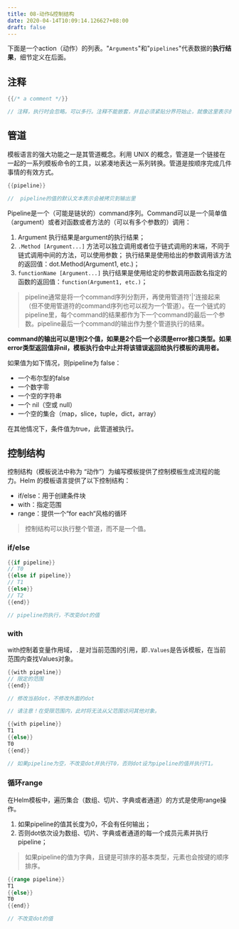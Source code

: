```yaml
---
title: 08-动作&控制结构
date: 2020-04-14T10:09:14.126627+08:00
draft: false
---
```


下面是一个action（动作）的列表。"`Arguments`"和"`pipelines`"代表数据的**执行结果**，细节定义在后面。

## 注释

```go
{{/* a comment */}}

// 注释，执行时会忽略。可以多行。注释不能嵌套，并且必须紧贴分界符始止，就像这里表示的一样。
```

## 管道

模板语言的强大功能之一是其管道概念。利用 UNIX 的概念，管道是一个链接在一起的一系列模板命令的工具，以紧凑地表达一系列转换。管道是按顺序完成几件事情的有效方式。

```go
{{pipeline}}

//  pipeline的值的默认文本表示会被拷贝到输出里
```

Pipeline是一个（可能是链状的）command序列。Command可以是一个简单值（argument）或者对函数或者方法的（可以有多个参数的）调用：

1. Argument    执行结果是argument的执行结果；
2. `.Method [Argument...]`  方法可以独立调用或者位于链式调用的末端，不同于链式调用中间的方法，可以使用参数；
    执行结果是使用给出的参数调用该方法的返回值：dot.Method(Argument1, etc.)；
3. `functionName [Argument...]`   执行结果是使用给定的参数调用函数名指定的函数的返回值：`function(Argument1, etc.)`；

> pipeline通常是将一个command序列分割开，再使用管道符'|'连接起来（但不使用管道符的command序列也可以视为一个管道）。在一个链式的pipeline里，每个command的结果都作为下一个command的最后一个参数。pipeline最后一个command的输出作为整个管道执行的结果。

**command的输出可以是1到2个值，如果是2个后一个必须是error接口类型。如果error类型返回值非nil，模板执行会中止并将该错误返回给执行模板的调用者。**

如果值为如下情况，则pipeline为 false：

- 一个布尔型的false
- 一个数字零
- 一个空的字符串
- 一个 nil（空或 null）
- 一个空的集合（map，slice，tuple，dict，array）

在其他情况下，条件值为true，此管道被执行。

## 控制结构

控制结构（模板说法中称为 “动作”）为编写模板提供了控制模板生成流程的能力。Helm 的模板语言提供了以下控制结构：

- if/else：用于创建条件块
- with：指定范围
- range：提供一个“for each“风格的循环

> 控制结构可以执行整个管道，而不是一个值。

### if/else

```go
{{if pipeline}}
// T0
{{else if pipeline}}
// T1
{{else}}
// T2
{{end}}

// pipeline的执行，不改变dot的值
```

### with

with控制着变量作用域，`.`是对当前范围的引用，即`.Values`是告诉模板，在当前范围内查找Values对象。

```go
{{with pipeline}}
// 限定的范围
{{end}}

// 修改当前dot，不修改外面的dot

// 请注意！在受限范围内，此时将无法从父范围访问其他对象。
```

```go
{{with pipeline}}
T1
{{else}}
T0
{{end}}

// 如果pipeline为空，不改变dot并执行T0，否则dot设为pipeline的值并执行T1。
```

### 循环range

在Helm模板中，遍历集合（数组、切片、字典或者通道）的方式是使用range操作。

1. 如果pipeline的值其长度为0，不会有任何输出；
2. 否则dot依次设为数组、切片、字典或者通道的每一个成员元素并执行pipeline；

> 如果pipeline的值为字典，且键是可排序的基本类型，元素也会按键的顺序排序。
  
```go
{{range pipeline}}
T1
{{else}}
T0
{{end}}

// 不改变dot的值
```
